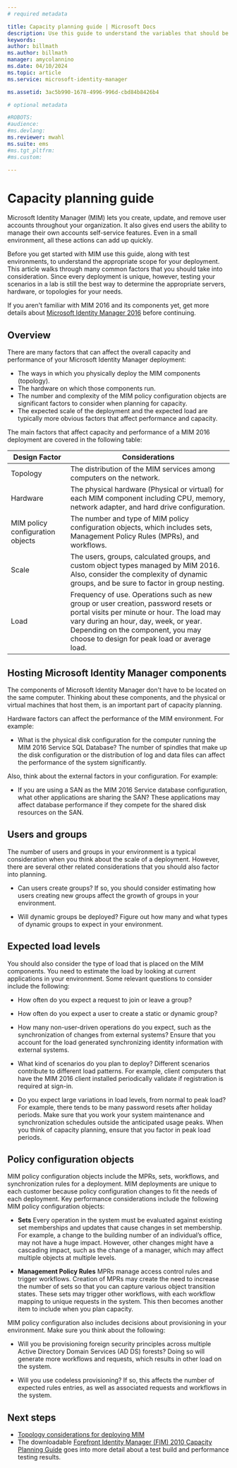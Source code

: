 ```yaml
---
# required metadata

title: Capacity planning guide | Microsoft Docs
description: Use this guide to understand the variables that should be considered before deploying MIM 2016, including load levels and policy decisions.
keywords:
author: billmath
ms.author: billmath
manager: amycolannino
ms.date: 04/10/2024
ms.topic: article
ms.service: microsoft-identity-manager

ms.assetid: 3ac5b990-1678-4996-996d-cbd84b8426b4

# optional metadata

#ROBOTS:
#audience:
#ms.devlang:
ms.reviewer: mwahl
ms.suite: ems
#ms.tgt_pltfrm:
#ms.custom:

---
```

# Capacity planning guide

Microsoft Identity Manager (MIM) lets you create, update, and remove user accounts throughout your organization. It also gives end users the ability to manage their own accounts self-service features. Even in a small environment, all these actions can add up quickly.

Before you get started with MIM use this guide, along with test environments, to understand the appropriate scope for your deployment. This article walks through many common factors that you should take into consideration. Since every deployment is unique, however, testing your scenarios in a lab is still the best way to determine the appropriate servers, hardware, or topologies for your needs.

If you aren't familiar with MIM 2016 and its components yet, get more details about [Microsoft Identity Manager 2016](microsoft-identity-manager-2016.md) before continuing.

## Overview

There are many factors that can affect the overall capacity and performance of your Microsoft Identity Manager deployment:

- The ways in which you physically deploy the MIM components (topology).
- The hardware on which those components run.
- The number and complexity of the MIM policy configuration objects are significant factors to consider when planning for capacity.
- The expected scale of the deployment and the expected load are typically more obvious factors that affect performance and capacity.

The main factors that affect capacity and performance of a MIM 2016 deployment are covered in the following table:

| Design Factor | Considerations |
| ------------- | -------------- |
| Topology | The distribution of the MIM services among computers on the network. |
| Hardware | The physical hardware (Physical or virtual) for each MIM component including CPU, memory, network adapter, and hard drive configuration. |
| MIM policy configuration objects | The number and type of MIM policy configuration objects, which includes sets, Management Policy Rules (MPRs), and workflows. |
| Scale | The users, groups, calculated groups, and custom object types managed by MIM 2016. Also, consider the complexity of dynamic groups, and be sure to factor in group nesting. |
| Load | Frequency of use. Operations such as new group or user creation, password resets or portal visits per minute or hour. The load may vary during an hour, day, week, or year. Depending on the component, you may choose to design for peak load or average load. |

## Hosting Microsoft Identity Manager components

The components of Microsoft Identity Manager don't have to be located on the same computer. Thinking about these components, and the physical or virtual machines that host them, is an important part of capacity planning.

Hardware factors can affect the performance of the MIM environment. For example:

- What is the physical disk configuration for the computer running the MIM 2016 Service SQL Database? The number of spindles that make up the disk configuration or the distribution of log and data files can affect the performance of the system significantly.

Also, think about the external factors in your configuration. For example:

- If you are using a SAN as the MIM 2016 Service database configuration, what other applications are sharing the SAN? These applications may affect database performance if they compete for the shared disk resources on the SAN.

## Users and groups

The number of users and groups in your environment is a typical consideration when you think about the scale of a deployment. However, there are several other related considerations that you should also factor into planning.

- Can users create groups? If so, you should consider estimating how users creating new groups affect the growth of groups in your environment.

- Will dynamic groups be deployed? Figure out how many and what types of dynamic groups to expect in your environment.

## Expected load levels

You should also consider the type of load that is placed on the MIM components. You need to estimate the load by looking at current applications in your environment. Some relevant questions to consider include the following:

- How often do you expect a request to join or leave a group?

- How often do you expect a user to create a static or dynamic group?

- How many non-user-driven operations do you expect, such as the synchronization of changes from external systems? Ensure that you account for the load generated synchronizing identity information with external systems.

- What kind of scenarios do you plan to deploy? Different scenarios contribute to different load patterns. For example, client computers that have the MIM 2016 client installed periodically validate if registration is required at sign-in.

- Do you expect large variations in load levels, from normal to peak load? For example, there tends to be many password resets after holiday periods. Make sure that you work your system maintenance and synchronization schedules outside the anticipated usage peaks. When you think of capacity planning, ensure that you factor in peak load periods.

## Policy configuration objects

MIM policy configuration objects include the MPRs, sets, workflows, and synchronization rules for a deployment. MIM deployments are unique to each customer because policy configuration changes to fit the needs of each deployment. Key performance considerations include the following MIM policy configuration objects:

- **Sets** Every operation in the system must be evaluated against existing set memberships and updates that cause changes in set membership. For example, a change to the building number of an individual’s office, may not have a huge impact. However, other changes might have a cascading impact, such as the change of a manager, which may affect multiple objects at multiple levels.

- **Management Policy Rules** MPRs manage access control rules and trigger workflows. Creation of MPRs may create the need to increase the number of sets so that you can capture various object transition states. These sets may trigger other workflows, with each workflow mapping to unique requests in the system. This then becomes another item to include when you plan capacity.

MIM policy configuration also includes decisions about provisioning in your environment. Make sure you think about the following:

- Will you be provisioning foreign security principles across multiple Active Directory Domain Services (AD DS) forests? Doing so will generate more workflows and requests, which results in other load on the system.

- Will you use codeless provisioning? If so, this affects the number of expected rules entries, as well as associated requests and workflows in the system.

## Next steps

- [Topology considerations for deploying MIM](topology-considerations.md)
- The downloadable [Forefront Identity Manager (FIM) 2010 Capacity Planning Guide](https://www.microsoft.com/en-us/download/details.aspx?id=7437) goes into more detail about a test build and performance testing results.
